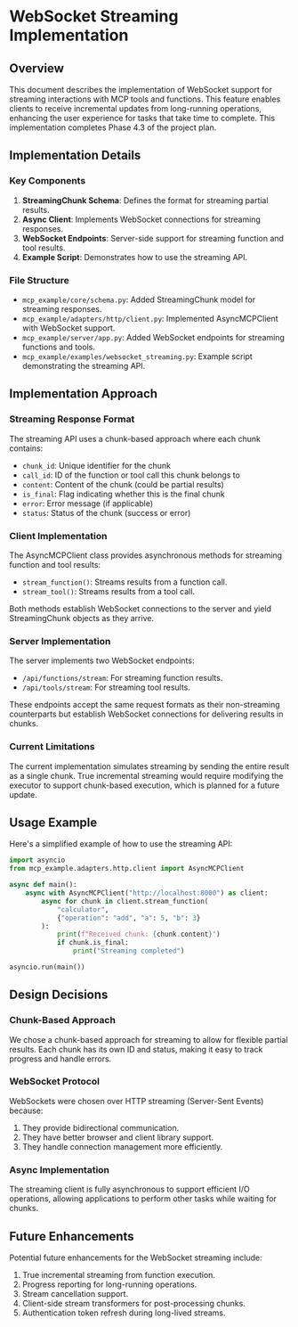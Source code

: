 # WebSocket Streaming Implementation

## Overview
This document describes the implementation of WebSocket support for streaming interactions with MCP tools and functions. This feature enables clients to receive incremental updates from long-running operations, enhancing the user experience for tasks that take time to complete. This implementation completes Phase 4.3 of the project plan.

## Implementation Details

### Key Components
1. **StreamingChunk Schema**: Defines the format for streaming partial results.
2. **Async Client**: Implements WebSocket connections for streaming responses.
3. **WebSocket Endpoints**: Server-side support for streaming function and tool results.
4. **Example Script**: Demonstrates how to use the streaming API.

### File Structure
- `mcp_example/core/schema.py`: Added StreamingChunk model for streaming responses.
- `mcp_example/adapters/http/client.py`: Implemented AsyncMCPClient with WebSocket support.
- `mcp_example/server/app.py`: Added WebSocket endpoints for streaming functions and tools.
- `mcp_example/examples/websocket_streaming.py`: Example script demonstrating the streaming API.

## Implementation Approach

### Streaming Response Format
The streaming API uses a chunk-based approach where each chunk contains:
- `chunk_id`: Unique identifier for the chunk
- `call_id`: ID of the function or tool call this chunk belongs to
- `content`: Content of the chunk (could be partial results)
- `is_final`: Flag indicating whether this is the final chunk
- `error`: Error message (if applicable)
- `status`: Status of the chunk (success or error)

### Client Implementation
The AsyncMCPClient class provides asynchronous methods for streaming function and tool results:
- `stream_function()`: Streams results from a function call.
- `stream_tool()`: Streams results from a tool call.

Both methods establish WebSocket connections to the server and yield StreamingChunk objects as they arrive.

### Server Implementation
The server implements two WebSocket endpoints:
- `/api/functions/stream`: For streaming function results.
- `/api/tools/stream`: For streaming tool results.

These endpoints accept the same request formats as their non-streaming counterparts but establish WebSocket connections for delivering results in chunks.

### Current Limitations
The current implementation simulates streaming by sending the entire result as a single chunk. True incremental streaming would require modifying the executor to support chunk-based execution, which is planned for a future update.

## Usage Example

Here's a simplified example of how to use the streaming API:

```python
import asyncio
from mcp_example.adapters.http.client import AsyncMCPClient

async def main():
    async with AsyncMCPClient("http://localhost:8000") as client:
        async for chunk in client.stream_function(
            "calculator",
            {"operation": "add", "a": 5, "b": 3}
        ):
            print(f"Received chunk: {chunk.content}")
            if chunk.is_final:
                print("Streaming completed")

asyncio.run(main())
```

## Design Decisions

### Chunk-Based Approach
We chose a chunk-based approach for streaming to allow for flexible partial results. Each chunk has its own ID and status, making it easy to track progress and handle errors.

### WebSocket Protocol
WebSockets were chosen over HTTP streaming (Server-Sent Events) because:
1. They provide bidirectional communication.
2. They have better browser and client library support.
3. They handle connection management more efficiently.

### Async Implementation
The streaming client is fully asynchronous to support efficient I/O operations, allowing applications to perform other tasks while waiting for chunks.

## Future Enhancements
Potential future enhancements for the WebSocket streaming include:
1. True incremental streaming from function execution.
2. Progress reporting for long-running operations.
3. Stream cancellation support.
4. Client-side stream transformers for post-processing chunks.
5. Authentication token refresh during long-lived streams. 